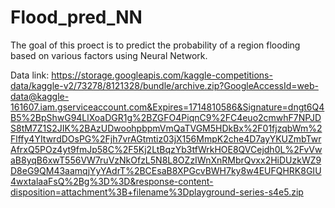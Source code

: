 # Flood_pred_NN
The goal of this proect is to predict the probability of a region flooding based on various factors using Neural Network.

Data link:
https://storage.googleapis.com/kaggle-competitions-data/kaggle-v2/73278/8121328/bundle/archive.zip?GoogleAccessId=web-data@kaggle-161607.iam.gserviceaccount.com&Expires=1714810586&Signature=dngt6Q4B5%2BpShwG94LlXoaDGR1g%2BZGFO4PiqnC9%2FC4euo2cmwhF7NPJDS8tM7Z1S2JIK%2BAzUDwoohpbpmVmQaTVGM5HDkBx%2F01fjzqbWm%2Flffy4YItwrdDOsPG%2Fjh7vrAGtmtiz03jX156MmpK2che4D7ayYKUZmbTwrAfrxQ5POz4yt9fmJp58C%2F5Kj2LtBqzYb3tfWrkHOE8QVCejdh0L%2FvVwaB8yqB6xwT556VW7ruVzNkOfzL5N8L8OZzIWnXnRMbrQvxx2HiDUzkWZ9D8eG9QM43aamqjYyYAdrT%2BCEsaB8XPGcvBWH7ky8w4EUFQHRK8GIU4wxtalaaFsQ%2Bg%3D%3D&response-content-disposition=attachment%3B+filename%3Dplayground-series-s4e5.zip




